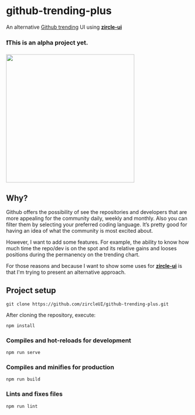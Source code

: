 # github-trending-plus

An alternative [Github trending](https://github.com/trending) UI using [**zircle-ui**](https://github.com/zircleUI/zircleUI)

### ❗️This is an alpha project yet.


  <a href="http://zircle.io">
    <img src="https://raw.githubusercontent.com/zircleUI/github-trending-plus/master/public/screen.png" width="350">
  </a>


## Why?
Github offers the possibility of see the repositories and developers that are more appealing for the community daily, weekly and monthly. Also you can filter them by selecting your preferred coding language. It’s pretty good for having an idea of what the community is most excited about.

However, I want to add some features. For example, the ability to know how much time the repo/dev is on the spot and its relative gains and looses positions during the permanency on the trending chart.

For those reasons and because I want to show some uses for [**zircle-ui**](https://github.com/zircleUI/zircleUI) is that I'm trying to present  an alternative approach. 


## Project setup

```
git clone https://github.com/zircleUI/github-trending-plus.git
```

After cloning the repository, execute:

```
npm install
```

### Compiles and hot-reloads for development
```
npm run serve
```

### Compiles and minifies for production
```
npm run build
```

### Lints and fixes files
```
npm run lint
```

